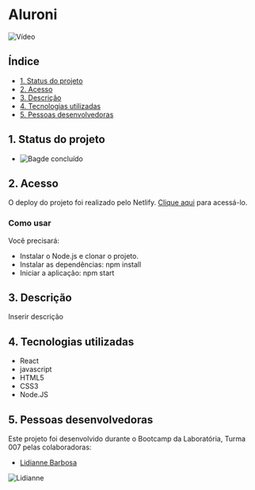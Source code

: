 # Aluroni

![Vídeo](src/assets/Readme/Aluroni.gif)

## Índice

- [1. Status do projeto](#1-status-do-projeto)
- [2. Acesso](#2-acesso)
- [3. Descrição](#3-descricao)
- [4. Tecnologias utilizadas](#8-tecnologias-utilizadas)
- [5. Pessoas desenvolvedoras](#9-pessoas-desenvolvedoras)

## 1. Status do projeto

- ![Bagde concluído](https://img.shields.io/badge/STATUS-CONCLU%C3%8DDO-green) 

## 2. Acesso

O deploy do projeto foi realizado pelo Netlify. [Clique aqui](https://react-lidando-com-arquivos-estaticos-aluroni.netlify.app/) para acessá-lo.

### Como usar
Você precisará:

- Instalar o Node.js e clonar o projeto.
- Instalar as dependências:  npm install
- Iniciar a aplicação: npm start

## 3. Descrição

 Inserir descrição

## 4. Tecnologias utilizadas

- React
- javascript
- HTML5
- CSS3
- Node.JS

## 5. Pessoas desenvolvedoras

Este projeto foi desenvolvido durante o Bootcamp da Laboratória, Turma 007 pelas colaboradoras: 

- [Lidianne Barbosa](https://www.linkedin.com/in/lromao/)

![Lidianne](assets/readme/lidianne%20(3).jpg)
